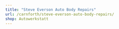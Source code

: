 ```yaml
---
title: "Steve Everson Auto Body Repairs"
url: /carnforth/steve-everson-auto-body-repairs/
shop: Autowerkstatt
---
```

